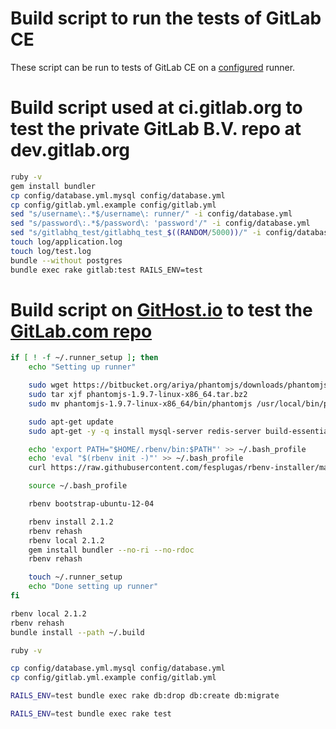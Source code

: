 Build script to run the tests of GitLab CE
=================================

These script can be run to tests of GitLab CE on a [configured](configure_a_runner_to_run_the_gitlab_ce_test_suite.md) runner.

# Build script used at ci.gitlab.org to test the private GitLab B.V. repo at dev.gitlab.org

```bash
ruby -v
gem install bundler
cp config/database.yml.mysql config/database.yml
cp config/gitlab.yml.example config/gitlab.yml
sed "s/username\:.*$/username\: runner/" -i config/database.yml
sed "s/password\:.*$/password\: 'password'/" -i config/database.yml
sed "s/gitlabhq_test/gitlabhq_test_$((RANDOM/5000))/" -i config/database.yml
touch log/application.log
touch log/test.log
bundle --without postgres
bundle exec rake gitlab:test RAILS_ENV=test 
```

# Build script on [GitHost.io](https://gitlab-ce.githost.io/projects/2/) to test the [GitLab.com repo](https://gitlab.com/gitlab-org/gitlab-ce)

```bash
if [ ! -f ~/.runner_setup ]; then
    echo "Setting up runner"

    sudo wget https://bitbucket.org/ariya/phantomjs/downloads/phantomjs-1.9.7-linux-x86_64.tar.bz2
    sudo tar xjf phantomjs-1.9.7-linux-x86_64.tar.bz2
    sudo mv phantomjs-1.9.7-linux-x86_64/bin/phantomjs /usr/local/bin/phantomjs

    sudo apt-get update
    sudo apt-get -y -q install mysql-server redis-server build-essential cmake curl

    echo 'export PATH="$HOME/.rbenv/bin:$PATH"' >> ~/.bash_profile
    echo 'eval "$(rbenv init -)"' >> ~/.bash_profile
    curl https://raw.githubusercontent.com/fesplugas/rbenv-installer/master/bin/rbenv-installer | bash

    source ~/.bash_profile

    rbenv bootstrap-ubuntu-12-04

    rbenv install 2.1.2
    rbenv rehash
    rbenv local 2.1.2
    gem install bundler --no-ri --no-rdoc
    rbenv rehash

    touch ~/.runner_setup
    echo "Done setting up runner"
fi

rbenv local 2.1.2
rbenv rehash
bundle install --path ~/.build

ruby -v

cp config/database.yml.mysql config/database.yml
cp config/gitlab.yml.example config/gitlab.yml

RAILS_ENV=test bundle exec rake db:drop db:create db:migrate

RAILS_ENV=test bundle exec rake test
```
